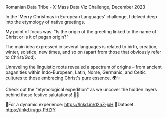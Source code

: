 Romanian Data Tribe - X-Mass Data Viz Challenge, December 2023

In the 'Merry Christmas in European Languages' challenge, I delved deep into the etymology of native greetings. 

My point of focus was: "Is the origin of the greeting linked to the name of Christ or is it of pagan origin?"

The main idea expressed in several languages ​​is related to birth, creation, winter, solstice, new times, and so on (apart from those that obviously refer to Christ/God).

Unraveling the linguistic roots revealed a spectrum of origins – from ancient pagan ties within Indo-European, Latin, Norse, Germanic, and Celtic cultures to those embracing Christ's pure essence. 🌍✨

Check out the "etymological expedition" as we uncover the hidden layers behind these festive salutations! 🤔🎁 


🍪For a dynamic experience: https://lnkd.in/d2nZ-jxH
🍪Dataset: https://lnkd.in/gp-PdZfY
